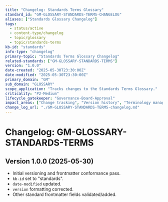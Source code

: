 ```yaml
---
title: "Changelog: Standards Terms Glossary"
standard_id: "GM-GLOSSARY-STANDARDS-TERMS-CHANGELOG"
aliases: ["Standards Glossary Changelog"]
tags:
  - status/active
  - content-type/changelog
  - topic/glossary
  - topic/standards-terms
kb-id: "standards"
info-type: "changelog"
primary-topic: "Standards Terms Glossary Changelog"
related-standards: ["GM-GLOSSARY-STANDARDS-TERMS"]
version: "1.0.0"
date-created: "2025-05-30T23:30:00Z"
date-modified: "2025-05-30T23:30:00Z"
primary_domain: "GM"
sub_domain: "GLOSSARY"
scope_application: "Tracks changes to the Standards Terms Glossary."
criticality: "P2-Medium"
lifecycle_gatekeeper: "Governance-Board-Approval"
impact_areas: ["Change tracking", "Version history", "Terminology management"]
change_log_url: "./GM-GLOSSARY-STANDARDS-TERMS-changelog.md"
---
```


# Changelog: GM-GLOSSARY-STANDARDS-TERMS

## Version 1.0.0 (2025-05-30)
- Initial versioning and frontmatter conformance pass.
- `kb-id` set to "standards".
- `date-modified` updated.
- `version` formatting corrected.
- Other standard frontmatter fields validated/added.
